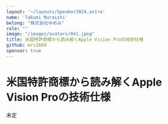 ```yaml
---
layout: '~/layouts/Speaker2024.astro'
name: 'Takumi Muraishi'
belong: "株式会社ゆめみ"
role: ""
image: "/images/avatars/041.jpeg"
title: 米国特許商標から読み解くApple Vision Proの技術仕様
github: mrs1669
sponsor: true
---
```


# 米国特許商標から読み解くApple Vision Proの技術仕様

未定

